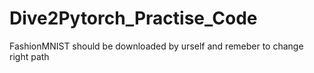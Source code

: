 # Dive2Pytorch_Practise_Code

FashionMNIST should be downloaded by urself and remeber to change right path

